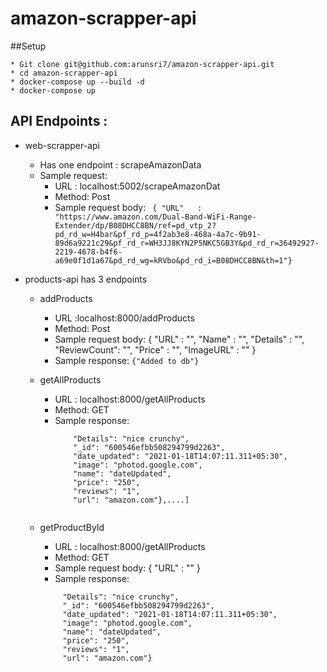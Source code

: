 # amazon-scrapper-api
##Setup

	* Git clone git@github.com:arunsri7/amazon-scrapper-api.git
	* cd amazon-scrapper-api
	* docker-compose up --build -d
	* docker-compose up
	
## API Endpoints :
  * web-scrapper-api
	  * Has one endpoint : scrapeAmazonData
    * Sample request: 
	  * URL : localhost:5002/scrapeAmazonDat
	  * Method: Post
	  * Sample request body: ``` { "URL"   :  "https://www.amazon.com/Dual-Band-WiFi-Range-Extender/dp/B08DHCC8BN/ref=pd_vtp_2?pd_rd_w=H4bar&pf_rd_p=4f2ab3e8-468a-4a7c-9b91-89d6a9221c29&pf_rd_r=WH3JJ8KYN2P5NKC5GB3Y&pd_rd_r=36492927-2219-4678-b4f6-a69e0f1d1a67&pd_rd_wg=kRVbo&pd_rd_i=B08DHCC8BN&th=1"}```

  * products-api has 3 endpoints 
    * addProducts
      * URL :localhost:8000/addProducts
      * Method: Post
      * Sample request body: 
        {
          "URL"   :  "",
      "Name"    :    "",
      "Details" :    "",
      "ReviewCount": "",
      "Price"      : "",
      "ImageURL"   : ""
      }
      * Sample response:
      ``` {"Added to db"} ```


    * getAllProducts
      * URL : localhost:8000/getAllProducts
      * Method: GET
      * Sample response:
        ``` [{
            "Details": "nice crunchy",
            "_id": "600546efbb508294799d2263",
            "date_updated": "2021-01-18T14:07:11.311+05:30",
            "image": "photod.google.com",
            "name": "dateUpdated",
            "price": "250",
            "reviews": "1",
            "url": "amazon.com"},....] 


    * getProductById
        * URL : localhost:8000/getAllProducts
        * Method: GET
        * Sample request body: 
          {
              "URL"   :  ""
          }
        * Sample response:
         ``` {
              "Details": "nice crunchy",
              "_id": "600546efbb508294799d2263",
              "date_updated": "2021-01-18T14:07:11.311+05:30",
              "image": "photod.google.com",
              "name": "dateUpdated",
              "price": "250",
              "reviews": "1",
              "url": "amazon.com"} 
	



